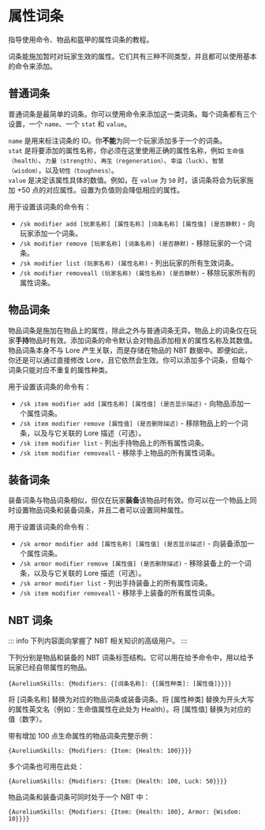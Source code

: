 # 属性词条  
指导使用命令、物品和盔甲的属性词条的教程。  
  
词条能施加暂时对玩家生效的属性。它们共有三种不同类型，并且都可以使用基本的命令来添加。  
  
## 普通词条  
  
普通词条是最简单的词条。你可以使用命令来添加这一类词条。每个词条都有三个设置，一个 `name`、一个 `stat` 和 `value`。  
  
`name` 是用来标注词条的 ID。你**不能**为同一个玩家添加多于一个的词条。  
`stat` 是将要添加的属性名称，你必须在这里使用正确的属性名称，例如 `生命值（health）`、`力量（strength）`、`再生（regeneration）`、`幸运（luck）`、`智慧（wisdom）`，以及`韧性（toughness）`。  
`value` 是决定该属性具体的数值。例如，在 `value` 为 `50` 时，该词条将会为玩家施加 +50 点的对应属性。设置为负值则会降低相应的属性。  
  
用于设置该词条的命令有：  

*   `/sk modifier add [玩家名称] [属性名称] [词条名称] [属性值] (是否静默)` - 向玩家添加一个词条。
*   `/sk modifier remove [玩家名称] [词条名称] (是否静默)` - 移除玩家的一个词条。
*   `/sk modifier list (玩家名称) (属性名称)` - 列出玩家的所有生效词条。
*   `/sk modifier removeall (玩家名称) (属性名称) (是否静默)` - 移除玩家所有的属性词条。

  
## 物品词条  
  
物品词条是施加在物品上的属性，除此之外与普通词条无异。物品上的词条仅在玩家**手持**物品时有效。添加词条的命令默认会对物品添加相关的属性名称及其数值。物品词条本身不与 Lore 产生关联，而是存储在物品的 NBT 数据中。即便如此，你还是可以通过直接修改 Lore，且它依然会生效。你可以添加多个词条，但每个词条只能对应不重复的属性种类。  
  
用于设置该词条的命令有：  

*   `/sk item modifier add [属性名称] [属性值] (是否显示描述)` - 向物品添加一个属性词条。
*   `/sk item modifier remove [属性值] (是否删除描述)` - 移除物品上的一个词条，以及与它关联的 Lore 描述（可选）。
*   `/sk item modifier list` - 列出手持物品上的所有属性词条。
*   `/sk item modifier removeall` - 移除手上物品的所有属性词条。

  
## 装备词条
  
装备词条与物品词条相似，但仅在玩家**装备**该物品时有效。你可以在一个物品上同时设置物品词条和装备词条，并且二者可以设置同种属性。  
  
用于设置该词条的命令有：  

*   `/sk armor modifier add [属性名称] [属性值] (是否显示描述)` - 向装备添加一个属性词条。
*   `/sk armor modifier remove [属性值] (是否删除描述)` - 移除装备上的一个词条，以及与它关联的 Lore 描述（可选）。
*   `/sk armor modifier list` - 列出手持装备上的所有属性词条。
*   `/sk item modifier removeall` - 移除手上装备的所有属性词条。

  
## NBT 词条  

::: info
 下列内容面向掌握了 NBT 相关知识的高级用户。
:::

下列分别是物品和装备的 NBT 词条标签结构。它可以用在给予命令中，用以给予玩家已经自带属性的物品。  

```{AureliumSkills: {Modifiers: {[词条名称]: {[属性种类]: [属性值]}}}}```

将 [词条名称] 替换为对应的物品词条或装备词条。将 [属性种类] 替换为开头大写的属性英文名（例如：生命值属性在此处为 Health）。将 [属性值] 替换为对应的值（数字）。  
  
带有增加 100 点生命属性的物品词条完整示例：  

```{AureliumSkills: {Modifiers: {Item: {Health: 100}}}}```

多个词条也可用在此处：  

```{AureliumSkills: {Modifiers: {Item: {Health: 100, Luck: 50}}}}```

物品词条和装备词条可同时处于一个 NBT 中：  

```{AureliumSkills: {Modifiers: {Item: {Health: 100}, Armor: {Wisdom: 10}}}}```
